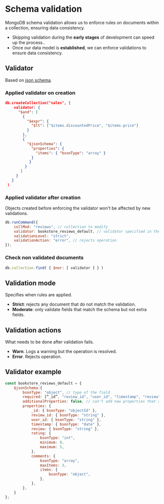 # Schema validation

MongoDB schema validation allows us to enforce rules on documents within a collection, ensuring data consistency.

* Skipping validation during the **early stages** of development can speed up the process..
* Once our data model is **established**, we can enforce validations to ensure data consistency.

## Validator

Based on [json schema](https://json-schema.org/).

### Applied validator on creation

```json
db.createCollection("sales", {
    validator: {
      "$and": [
        {
          "$expr": {
            "$lt": ["$items.discountedPrice", "$items.price"]
          }
        },
        {
          "$jsonSchema": {
            "properties": {
              "items": { "bsonType": "array" }
            }
           }
         }
       ]
     }
   }
 )
```
### Applied validator after creation

Objects created before enforcing the validator won't be affected by new validations.

```js
db.runCommand({
    collMod: "reviews", // collection to modify
    validator: bookstore_reviews_default, // validator specified in the example below
    validationLevel: "strict",
    validationAction: "error", // rejects operation
});
```

### Check non validated documents

```js
db.collection.find( { $nor: [ validator ] } )
```


## Validation mode

Specifies when rules are applied.

* **Strict**: rejects any document that do not match the validation.
* **Moderate**: only validate fields that match the schema but not extra fields.

## Validation actions

What needs to be done after validation fails.

* **Warn**. Logs a warning but the operation is resolved.
* **Error**. Rejects operation.

## Validator example

```js
const bookstore_reviews_default = {
    $jsonSchema:{
        bsonType: "object", // type of the field
        required: [“_id”, "review_id", "user_id", "timestamp", "review", "rating"], // required fields
        additionalProperties: false, // can't add new properties that are not listed
        properties: {
            _id: { bsonType: "objectId" },
            review_id: { bsonType: "string" },
            user_id: { bsonType: "string" },
            timestamp: { bsonType: "date" },
            review: { bsonType: "string" },
            rating: {
                bsonType: "int",
                minimum: 0,
                maximum: 5,
            },
            comments: {
                bsonType: "array",
                maxItems: 3,
                items: {
                    bsonType: "object",
                },
            },
        },
    }
};
```

